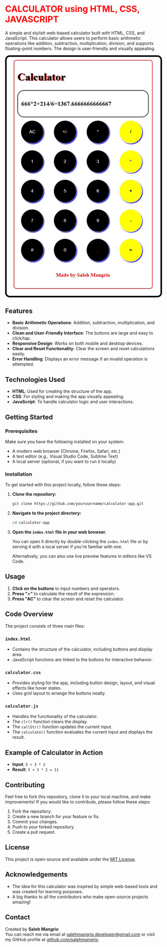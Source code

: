 <h1 style="color:red;">CALCULATOR using HTML, CSS, JAVASCRIPT</h1>


A simple and stylish web-based calculator built with HTML, CSS, and JavaScript. This calculator allows users to perform basic arithmetic operations like addition, subtraction, multiplication, division, and supports floating-point numbers. The design is user-friendly and visually appealing.

<p align="center">
  <img src="Calculator.JPG" alt="Calculator" style="border: 5px solid #000; border-radius: 15px;">
</p>

## Features

- **Basic Arithmetic Operations**: Addition, subtraction, multiplication, and division.
- **Clean and User-Friendly Interface**: The buttons are large and easy to click/tap.
- **Responsive Design**: Works on both mobile and desktop devices.
- **Clear and Reset Functionality**: Clear the screen and reset calculations easily.
- **Error Handling**: Displays an error message if an invalid operation is attempted.

## Technologies Used

- **HTML**: Used for creating the structure of the app.
- **CSS**: For styling and making the app visually appealing.
- **JavaScript**: To handle calculator logic and user interactions.

## Getting Started

### Prerequisites

Make sure you have the following installed on your system:

- A modern web browser (Chrome, Firefox, Safari, etc.)
- A text editor (e.g., Visual Studio Code, Sublime Text)
- A local server (optional, if you want to run it locally)

### Installation

To get started with this project locally, follow these steps:

1. **Clone the repository:**
   ```bash
   git clone https://github.com/yourusername/calculator-app.git
   ```

2. **Navigate to the project directory:**
   ```bash
   cd calculator-app
   ```

3. **Open the `index.html` file in your web browser.**

   You can open it directly by double-clicking the `index.html` file or by serving it with a local server if you're familiar with one.

   Alternatively, you can also use live preview features in editors like VS Code.

## Usage

1. **Click on the buttons** to input numbers and operators.
2. **Press "="** to calculate the result of the expression.
3. **Press "AC"** to clear the screen and reset the calculator.

## Code Overview

The project consists of three main files:

### `index.html`

- Contains the structure of the calculator, including buttons and display area.
- JavaScript functions are linked to the buttons for interactive behavior.

### `calculator.css`

- Provides styling for the app, including button design, layout, and visual effects like hover states.
- Uses grid layout to arrange the buttons neatly.

### `calculator.js`

- Handles the functionality of the calculator.
- The `clr()` function clears the display.
- The `callStr()` function updates the current input.
- The `calculate()` function evaluates the current input and displays the result.

## Example of Calculator in Action

- **Input**: `5 + 3 * 2`
- **Result**: `5 + 3 * 2 = 11`

## Contributing

Feel free to fork this repository, clone it to your local machine, and make improvements! If you would like to contribute, please follow these steps:

1. Fork the repository.
2. Create a new branch for your feature or fix.
3. Commit your changes.
4. Push to your forked repository.
5. Create a pull request.

## License

This project is open-source and available under the [MIT License](LICENSE).

## Acknowledgements

- The idea for this calculator was inspired by simple web-based tools and was created for learning purposes.
- A big thanks to all the contributors who make open-source projects amazing!

## Contact

Created by **Saleh Mangrio**  
You can reach me via email at [salehmangrio.developer@gmail.com](mailto:salehmangrio.developer@gmail.com) or visit my GitHub profile at [github.com/salehmangrio](https://github.com/salehmangrio).
